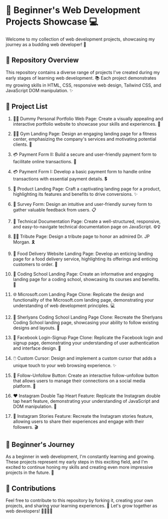 # 🚀 Beginner's Web Development Projects Showcase 💻

Welcome to my collection of web development projects, showcasing my journey as a budding web developer! 🌱

## 📄 Repository Overview

This repository contains a diverse range of projects I've created during my early stages of learning web development. 📚 Each project demonstrates my growing skills in HTML, CSS, responsive web design, Tailwind CSS, and JavaScript DOM manipulation. ✨

## 📑 Project List

1. 🙋‍♀️ Dummy Personal Portfolio Web Page: Create a visually appealing and interactive portfolio website to showcase your skills and experiences. 🎨

2. 🏋️‍♀️ Gym Landing Page: Design an engaging landing page for a fitness center, emphasizing the company's services and motivating potential clients. 💪

3. 💳 Payment Form II: Build a secure and user-friendly payment form to facilitate online transactions. 💸

4. 💳 Payment Form I: Develop a basic payment form to handle online transactions with essential payment details. 💲

5. 🛒 Product Landing Page: Craft a captivating landing page for a product, highlighting its features and benefits to drive conversions. ✨

6. 📝 Survey Form: Design an intuitive and user-friendly survey form to gather valuable feedback from users. 📋

7. 📘 Technical Documentation Page: Create a well-structured, responsive, and easy-to-navigate technical documentation page on JavaScript. ⚙️‍♀️

8. 👨‍💻 Tribute Page: Design a tribute page to honor an admired Dr. JP Morgan. 🎗️

9. 🍕 Food Delivery Website Landing Page: Develop an enticing landing page for a food delivery service, highlighting its offerings and enticing customers to order. 🍔

10. 🏫 Coding School Landing Page: Create an informative and engaging landing page for a coding school, showcasing its courses and benefits. 🧠

11. 🌐 Microsoft.com Landing Page Clone: Replicate the design and functionality of the Microsoft.com landing page, demonstrating your understanding of web development principles. 💻

12. 🏫 Sherlyans Coding School Landing Page Clone: Recreate the Sherlyans Coding School landing page, showcasing your ability to follow existing designs and layouts. 🎨

13. 👤 Facebook Login-Signup Page Clone: Replicate the Facebook login and signup page, demonstrating your understanding of user authentication and interface design. 🔐

14. 🖱️ Custom Cursor: Design and implement a custom cursor that adds a unique touch to your web browsing experience. ✨

15. 🔘 Follow-Unfollow Button: Create an interactive follow-unfollow button that allows users to manage their connections on a social media platform. 👥

16. ❤️ Instagram Double Tap Heart Feature: Replicate the Instagram double tap heart feature, demonstrating your understanding of JavaScript and DOM manipulation. 📲

17. 💬 Instagram Stories Feature: Recreate the Instagram stories feature, allowing users to share their experiences and engage with their followers. 🎬

## 🎉 Beginner's Journey

As a beginner in web development, I'm constantly learning and growing. These projects represent my early steps in this exciting field, and I'm excited to continue honing my skills and creating even more impressive projects in the future. 🚀

## 🤝 Contributions

Feel free to contribute to this repository by forking it, creating your own projects, and sharing your learning experiences. 🤝 Let's grow together as web developers! 👨‍💻👩‍💻

```
